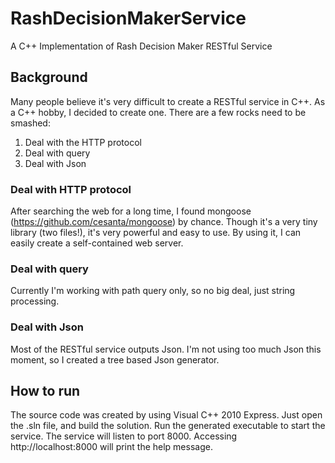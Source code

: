 # RashDecisionMakerService
A C++ Implementation of Rash Decision Maker RESTful Service

## Background
Many people believe it's very difficult to create a RESTful service in C++. As a C++ hobby, I decided to create one.
There are a few rocks need to be smashed:

1. Deal with the HTTP protocol
2. Deal with query
3. Deal with Json

### Deal with HTTP protocol
After searching the web for a long time, I found mongoose (https://github.com/cesanta/mongoose) by chance.
Though it's a very tiny library (two files!), it's very powerful and easy to use. By using it, I can easily create
a self-contained web server.

### Deal with query
Currently I'm working with path query only, so no big deal, just string processing.

### Deal with Json
Most of the RESTful service outputs Json. I'm not using too much Json this moment, so I created a tree based Json generator.

## How to run
The source code was created by using Visual C++ 2010 Express.
Just open the .sln file, and build the solution. Run the generated executable to start the service.
The service will listen to port 8000. Accessing http://localhost:8000 will print the help message.
